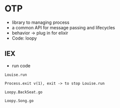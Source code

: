 # OTP

- library to managing process
- a common API for message passing and lifecycles
- behavior -> plug in for elixir
- Code: loopy

## IEX
- run code

```
Louise.run

Process.exit v(1), exit -> to stop Louise.run

Loopy.BackSeat.go

Loopy.Song.go
```
